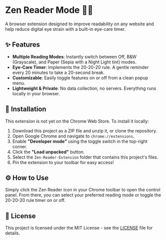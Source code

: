 # Zen Reader Mode 🧘‍♂️

A browser extension designed to improve readability on any website and help reduce digital eye strain with a built-in eye-care timer.

## ✨ Features

* **Multiple Reading Modes**: Instantly switch between Off, B&W (Grayscale), and Paper (Sepia with a Night Light tint) modes.
* **Eye-Care Timer**: Implements the 20-20-20 rule. A gentle reminder every 20 minutes to take a 20-second break.
* **Customizable**: Easily toggle features on or off from a clean popup menu.
* **Lightweight & Private**: No data collection, no servers. Everything runs locally in your browser.

## 🚀 Installation

This extension is not yet on the Chrome Web Store. To install it locally:

1.  Download this project as a ZIP file and unzip it, or clone the repository.
2.  Open Google Chrome and navigate to `chrome://extensions`.
3.  Enable **"Developer mode"** using the toggle switch in the top-right corner.
4.  Click the **"Load unpacked"** button.
5.  Select the `Zen-Reader-Extension` folder that contains this project's files.
6.  Pin the extension to your toolbar for easy access!

## ⚙️ How to Use

Simply click the Zen Reader icon in your Chrome toolbar to open the control panel. From there, you can select your preferred reading mode or toggle the 20-20-20 rule timer on or off.

## 📄 License

This project is licensed under the MIT License - see the [LICENSE](LICENSE) file for details.

